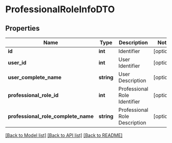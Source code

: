 # ProfessionalRoleInfoDTO

## Properties
Name | Type | Description | Notes
------------ | ------------- | ------------- | -------------
**id** | **int** | Identifier | [optional] 
**user_id** | **int** | User Identifier | [optional] 
**user_complete_name** | **string** | User Description | [optional] 
**professional_role_id** | **int** | Professional Role Identifier | [optional] 
**professional_role_complete_name** | **string** | Professional Role Description | [optional] 

[[Back to Model list]](../README.md#documentation-for-models) [[Back to API list]](../README.md#documentation-for-api-endpoints) [[Back to README]](../README.md)



